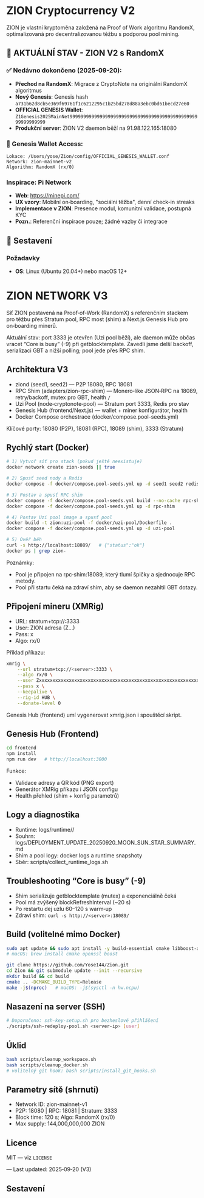 # ZION Cryptocurrency V2

ZION je vlastní kryptoměna založená na Proof of Work algoritmu RandomX, optimalizovaná pro decentralizovanou těžbu s podporou pool mining.

## 🎯 AKTUÁLNÍ STAV - ZION V2 s RandomX

### ✅ Nedávno dokončeno (2025-09-20):
- **Přechod na RandomX**: Migrace z CryptoNote na originální RandomX algoritmus
- **Nový Genesis**: Genesis hash `a731b62d8cb5e369f69761f1c6212295c1b25bd278d88a3ebc0bd61becd27e60`
- **OFFICIAL GENESIS Wallet**: `Z1Genesis2025MainNet9999999999999999999999999999999999999999999999999999999999`
- **Produkční server**: ZION V2 daemon běží na 91.98.122.165:18080

### 🔑 Genesis Wallet Access:
```
Lokace: /Users/yose/Zion/config/OFFICIAL_GENESIS_WALLET.conf
Network: zion-mainnet-v2
Algorithm: RandomX (rx/0)
```

### Inspirace: Pi Network
- **Web**: https://minepi.com/
- **UX vzory**: Mobilní on‑boarding, "sociální těžba", denní check-in streaks
- **Implementace v ZION**: Presence modul, komunitní validace, postupná KYC
- **Pozn.**: Referenční inspirace pouze; žádné vazby či integrace

## 🔨 Sestavení

### Požadavky
- **OS**: Linux (Ubuntu 20.04+) nebo macOS 12+
# ZION NETWORK V3

Síť ZION postavená na Proof‑of‑Work (RandomX) s referenčním stackem pro těžbu přes Stratum pool, RPC most (shim) a Next.js Genesis Hub pro on‑boarding minerů.

Aktuální stav: port 3333 je otevřen (Uzi pool běží), ale daemon může občas vracet “Core is busy” (-9) při getblocktemplate. Zavedli jsme delší backoff, serializaci GBT a nižší polling; pool jede přes RPC shim.

## Architektura V3

- ziond (seed1, seed2) — P2P 18080, RPC 18081
- RPC Shim (adapters/zion-rpc-shim) — Monero‑like JSON‑RPC na 18089, retry/backoff, mutex pro GBT, health `/`
- Uzi Pool (node‑cryptonote‑pool) — Stratum port 3333, Redis pro stav
- Genesis Hub (frontend/Next.js) — wallet + miner konfigurátor, health
- Docker Compose orchestrace (docker/compose.pool-seeds.yml)

Klíčové porty: 18080 (P2P), 18081 (RPC), 18089 (shim), 3333 (Stratum)

## Rychlý start (Docker)

```bash
# 1) Vytvoř síť pro stack (pokud ještě neexistuje)
docker network create zion-seeds || true

# 2) Spusť seed nody a Redis
docker compose -f docker/compose.pool-seeds.yml up -d seed1 seed2 redis

# 3) Postav a spusť RPC shim
docker compose -f docker/compose.pool-seeds.yml build --no-cache rpc-shim
docker compose -f docker/compose.pool-seeds.yml up -d rpc-shim

# 4) Postav Uzi pool image a spusť pool
docker build -t zion:uzi-pool -f docker/uzi-pool/Dockerfile .
docker compose -f docker/compose.pool-seeds.yml up -d uzi-pool

# 5) Ověř běh
curl -s http://localhost:18089/   # {"status":"ok"}
docker ps | grep zion-
```

Poznámky:
- Pool je připojen na rpc‑shim:18089, který tlumí špičky a sjednocuje RPC metody.
- Pool při startu čeká na zdraví shim, aby se daemon nezahltil GBT dotazy.

## Připojení mineru (XMRig)

- URL: stratum+tcp://<server>:3333
- User: ZION adresa (Z…)
- Pass: x
- Algo: rx/0

Příklad příkazu:
```bash
xmrig \
	--url stratum+tcp://<server>:3333 \
	--algo rx/0 \
	--user Zxxxxxxxxxxxxxxxxxxxxxxxxxxxxxxxxxxxxxxxxxxxxxxxxxxxxxxxxxxxxxxxxxxxxxxxxxxxxxxxxxxxxxx \
	--pass x \
	--keepalive \
	--rig-id HUB \
	--donate-level 0
```

Genesis Hub (frontend) umí vygenerovat xmrig.json i spouštěcí skript.

## Genesis Hub (Frontend)

```bash
cd frontend
npm install
npm run dev   # http://localhost:3000
```
Funkce:
- Validace adresy a QR kód (PNG export)
- Generátor XMRig příkazu i JSON configu
- Health přehled (shim + konfig parametrů)

## Logy a diagnostika

- Runtime: logs/runtime/<timestamp>/
- Souhrn: logs/DEPLOYMENT_UPDATE_20250920_MOON_SUN_STAR_SUMMARY.md
- Shim a pool logy: docker logs a runtime snapshoty
- Sběr: scripts/collect_runtime_logs.sh

## Troubleshooting “Core is busy” (-9)

- Shim serializuje getblocktemplate (mutex) a exponenciálně čeká
- Pool má zvýšený blockRefreshInterval (~20 s)
- Po restartu dej uzlu 60–120 s warm‑up
- Zdraví shim: `curl -s http://<server>:18089/`

## Build (volitelné mimo Docker)

```bash
sudo apt update && sudo apt install -y build-essential cmake libboost-all-dev libssl-dev
# macOS: brew install cmake openssl boost

git clone https://github.com/Yose144/Zion.git
cd Zion && git submodule update --init --recursive
mkdir build && cd build
cmake .. -DCMAKE_BUILD_TYPE=Release
make -j$(nproc)   # macOS: -j$(sysctl -n hw.ncpu)
```

## Nasazení na server (SSH)

```bash
# Doporučeno: ssh-key-setup.sh pro bezheslové přihlášení
./scripts/ssh-redeploy-pool.sh <server-ip> [user]
```

## Úklid

```bash
bash scripts/cleanup_workspace.sh
bash scripts/cleanup_docker.sh
# volitelný git hook: bash scripts/install_git_hooks.sh
```

## Parametry sítě (shrnutí)

- Network ID: zion-mainnet-v1
- P2P: 18080 | RPC: 18081 | Stratum: 3333
- Block time: 120 s; Algo: RandomX (rx/0)
- Max supply: 144,000,000,000 ZION

## Licence

MIT — viz `LICENSE`

— Last updated: 2025‑09‑20 (V3)
## Sestavení
